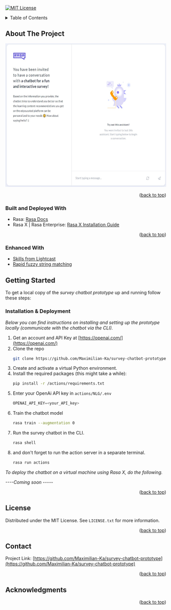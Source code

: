 <!-- https://github.com/othneildrew/Best-README-Template -->
<a name="readme-top"></a>
<!-- PROJECT SHIELDS -->
<!--
*** I'm using markdown "reference style" links for readability.
*** Reference links are enclosed in brackets [ ] instead of parentheses ( ).
*** See the bottom of this document for the declaration of the reference variables
*** for contributors-url, forks-url, etc. This is an optional, concise syntax you may use.
*** https://www.markdownguide.org/basic-syntax/#reference-style-links
-->

[![MIT License][license-shield]][license-url]


<!-- TABLE OF CONTENTS -->
<details>
  <summary>Table of Contents</summary>
  <ol>
    <li>
      <a href="#about-the-project">About The Project</a>
      <ul>
        <li><a href="#built-with">Built With</a></li>
      </ul>
    </li>
    <li>
      <a href="#getting-started">Getting Started</a>
      <ul>
        <li><a href="#prerequisites">Prerequisites</a></li>
        <li><a href="#installation">Installation</a></li>
      </ul>
    </li>
    <li><a href="#usage">Usage</a></li>
    <li><a href="#roadmap">Roadmap</a></li>
    <li><a href="#contributing">Contributing</a></li>
    <li><a href="#license">License</a></li>
    <li><a href="#contact">Contact</a></li>
    <li><a href="#acknowledgments">Acknowledgments</a></li>
  </ol>
</details>



<!-- ABOUT THE PROJECT -->
## About The Project

<div align="center">
  <img src="images/rasaX_welcome.jpg" alt="Logo" width="620" height="450">
</div>
<!--[![Product Name Screen Shot][product-screenshot]](https://example.com) -->



<p align="right">(<a href="#readme-top">back to top</a>)</p>



### Built and Deployed With

 - Rasa: [Rasa Docs](https://rasa.com/docs/rasa/)
 - Rasa X | Rasa Enterprise: [Rasa X Installation Guide](https://rasa.com/docs/rasa-enterprise/installation-and-setup/install/helm-chart-installation/installation)

<p align="right">(<a href="#readme-top">back to top</a>)</p>

### Enhanced With

* [Skills from Lightcast](https://skills.lightcast.io/)
* [Rapid fuzzy string matching](https://github.com/maxbachmann/RapidFuzz)



<!-- GETTING STARTED -->
## Getting Started

To get a local copy of the _survey chatbot prototype_ up and running follow these steps:

### Installation & Deployment

_Below you can find instructions on installing and setting up the prototype locally (communicate with the chatbot via the CLI)._

1. Get an account and API Key at [https://openai.com/](https://openai.com/)
2. Clone the repo
   ```sh
   git clone https://github.com/Maximilian-Ka/survey-chatbot-prototype.git
   ```
3. Create and activate a virtual Python environment.
4. Install the required packages (this might take a while): 
    ```sh
    pip install -r /actions/requirements.txt
    ```
5. Enter your OpenAi API key in `actions/NLG/.env`
    ```py
    OPENAI_API_KEY=<your_API_key>
    ```
6. Train the chatbot model
    ```sh
    rasa train --augmentation 0
    ```
7. Run the survey chatbot in the CLI.
    ```sh
    rasa shell
    ```
8. and don't forget to run the action server in a separate terminal.
    ```sh
    rasa run actions
    ```

_To deploy the chatbot on a virtual machine using Rasa X, do the following._

_----Coming soon -----_

<p align="right">(<a href="#readme-top">back to top</a>)</p>



<!-- USAGE EXAMPLES -->
<!--## Usage -->

<!--Use this space to show useful examples of how a project can be used. Additional screenshots, code examples and demos work well in this space. You may also link to more resources.

_For more examples, please refer to the [Documentation](https://example.com)_

<p align="right">(<a href="#readme-top">back to top</a>)</p> -->



<!-- ROADMAP -->




<!-- CONTRIBUTING -->
<!--## Contributing -->


<!--<p align="right">(<a href="#readme-top">back to top</a>)</p> -->



<!-- LICENSE -->
## License

Distributed under the MIT License. See `LICENSE.txt` for more information.

<p align="right">(<a href="#readme-top">back to top</a>)</p>



<!-- CONTACT -->
## Contact

<!-- Your Name - [@your_twitter](https://twitter.com/your_username) - email@example.com -->

Project Link: [https://github.com/Maximilian-Ka/survey-chatbot-prototype](https://github.com/Maximilian-Ka/survey-chatbot-prototype)

<p align="right">(<a href="#readme-top">back to top</a>)</p>



<!-- ACKNOWLEDGMENTS -->
## Acknowledgments

<!-- Use this space to list resources you find helpful and would like to give credit to. I've included a few of my favorites to kick things off! -->



<p align="right">(<a href="#readme-top">back to top</a>)</p>



<!-- MARKDOWN LINKS & IMAGES -->
<!-- https://www.markdownguide.org/basic-syntax/#reference-style-links -->

[license-shield]: https://img.shields.io/github/license/othneildrew/Best-README-Template.svg?style=for-the-badge
[license-url]: https://github.com/othneildrew/Best-README-Template/blob/master/LICENSE.txt